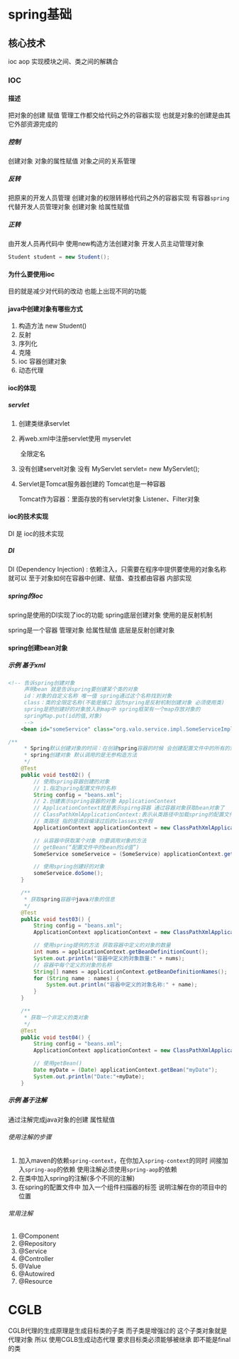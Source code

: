 # spring基础

## 核心技术

ioc aop 实现模块之间、类之间的解耦合

### IOC

#### 描述

把对象的创建 赋值 管理工作都交给代码之外的容器实现 也就是对象的创建是由其它外部资源完成的

#####  控制

创建对象 对象的属性赋值 对象之间的关系管理

#####  反转

把原来的开发人员管理 创建对象的权限转移给代码之外的容器实现 有容器`spring`代替开发人员管理对象 创建对象 给属性赋值

#####  正转

由开发人员再代码中 使用new构造方法创建对象  开发人员主动管理对象

```java
Student student = new Student();
```

#### 为什么要使用ioc

目的就是减少对代码的改动 也能上出现不同的功能

#### java中创建对象有哪些方式

1. 构造方法 new Student()
2. 反射
3. 序列化
4. 克隆
5. ioc 容器创建对象
6. 动态代理

#### ioc的体现

##### servlet

1. 创建类继承servlet

2. 再web.xml中注册servlet使用<servlet-name> myservlet</servlet-name>

   ​                                                    <servlet-class> 全限定名 </servlet-class>

3. 没有创建servelt对象 没有 MyServlet servlet= new MyServlet();

4. Servlet是Tomcat服务器创建的 Tomcat也是一种容器

   Tomcat作为容器：里面存放的有servlet对象 Listener、Filter对象

#### ioc的技术实现

DI 是 ioc的技术实现 

##### DI

DI (Dependency Injection) : 依赖注入，只需要在程序中提供要使用的对象名称就可以 至于对象如何在容器中创建、赋值、查找都由容器                 内部实现

##### spring的ioc

spring是使用的DI实现了ioc的功能 spring底层创建对象 使用的是反射机制

spring是一个容器 管理对象 给属性赋值 底层是反射创建对象

#### spring创建bean对象

##### 示例  基于xml

```xml
<!-- 告诉spring创建对象
     声明bean 就是告诉spring要创建某个类的对象
     id：对象的自定义名称 唯一值 spring通过这个名称找到对象
     class：类的全限定名称(不能是接口 因为spring是反射机制创建对象 必须使用类)
     spring是把创建好的对象放入到map中 spring框架有一个map存放对象的
     springMap.put(id的值,对象)
     -->
    <bean id="someService" class="org.valo.service.impl.SomeServiceImpl"></bean>
```

```java
/**
     * Spring默认创建对象的时间：在创建spring容器的时候 会创建配置文件中的所有的对象
     * spring创建对象 默认调用的是无参构造方法
     */
    @Test
    public void test02() {
        // 使用spring容器创建的对象
        // 1.指定spring配置文件的名称
        String config = "beans.xml";
        // 2.创建表示spring容器的对象 ApplicationContext
        // ApplicationContext就是表示spirng容器 通过容器对象获取bean对象了
        // ClassPathXmlApplicationContext:表示从类路径中加载spring的配置文件
        // 类路径 指的是项目编译过后的classes文件假
        ApplicationContext applicationContext = new ClassPathXmlApplicationContext(config);

        // 从容器中获取某个对象 你要调用对象的方法
        // getBean(“配置文件中的bean的id值”)
        SomeService someServeice = (SomeService) applicationContext.getBean("someService");

        // 使用spring创建好的对象
        someServeice.doSome();
    }

    /**
     * 获取spring容器中java对象的信息
     */
    @Test
    public void test03() {
        String config = "beans.xml";
        ApplicationContext applicationContext = new ClassPathXmlApplicationContext(config);

        // 使用spring提供的方法 获取容器中定义的对象的数量
        int nums = applicationContext.getBeanDefinitionCount();
        System.out.println("容器中定义的对象数量:" + nums);
        // 容器中每个定义的对象的名称
        String[] names = applicationContext.getBeanDefinitionNames();
        for (String name : names) {
            System.out.println("容器中定义的对象名称:" + name);
        }
    }

    /**
     * 获取一个非定义的类对象
     */
    @Test
    public void test04() {
        String config = "beans.xml";
        ApplicationContext applicationContext = new ClassPathXmlApplicationContext(config);

        // 使用getBean()
        Date myDate = (Date) applicationContext.getBean("myDate");
        System.out.println("Date:"+myDate);
    }
```

##### 示例 基于注解

通过注解完成java对象的创建 属性赋值

###### 使用注解的步骤

1. 加入maven的依赖``spring-context``，在你加入``spring-context``的同时 间接加入``spring-aop``的依赖 使用注解必须使用``spring-aop``的依赖
2. 在类中加入spring的注解(多个不同的注解)
3. 在spring的配置文件中 加入一个组件扫描器的标签 说明注解在你的项目中的位置

###### 常用注解

1. @Component
2. @Repository
3. @Service
4. @Controller
5. @Value
6. @Autowired
7. @Resource



# CGLB

CGLB代理的生成原理是生成目标类的子类 而子类是增强过的 这个子类对象就是代理对象 所以 使用CGLB生成动态代理 要求目标类必须能够被继承 即不能是final的类

 

